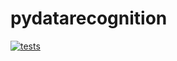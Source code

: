 # pydatarecognition

[![tests](https://circleci.com/github/billingegroup/pydatarecognition.svg?style=shield&circle-token=b187a993ea69930d37388bf61dccaf499456a481)](https://circleci.com/gh/billingegroup/pydatarecognition)
